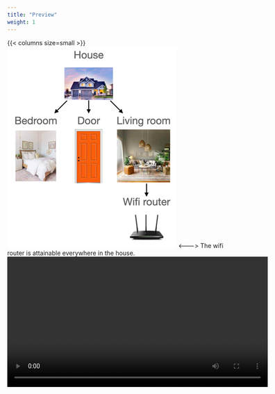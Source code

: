 ```yaml
---
title: "Preview"
weight: 1
---
```



{{< columns size=small >}}
![](../simpleHouse.png)
<--->
The wifi router is attainable everywhere in the house.\
<video src='Screen%20Recording%202023-02-17%20at%2000.40.42.mov' width=600/>
{{< /columns >}}